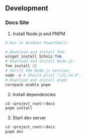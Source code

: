 ## Development

### Docs Site

1. Install Node.js and PNPM

```powershell
# Run in Windows PowerShell:

# Download and install fnm:
winget install Schniz.fnm
# Download and install Node.js:
fnm install 22
# Verify the Node.js version:
node -v # Should print "v22.14.0".
# Download and install pnpm:
corepack enable pnpm
```

2. Install dependencies

```powershell
cd <project_root>/docs
pnpm install
```

3. Start dev server

```powershell
cd <project_root>/docs
pnpm dev
```
